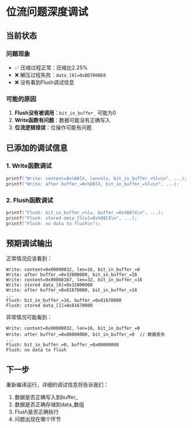 # 位流问题深度调试

## 当前状态

### 问题现象
- ✅ 压缩过程正常：压缩比2.25%
- ❌ 解压过程失败：`data_[0]=0xBD7000E0`
- ❌ 没有看到Flush调试信息

### 可能的原因
1. **Flush没有被调用**：`bit_in_buffer_` 可能为0
2. **Write函数有问题**：数据可能没有正确写入
3. **位流逻辑错误**：位操作可能有问题

## 已添加的调试信息

### 1. Write函数调试
```cpp
printf("Write: content=0x%08lX, len=%lu, bit_in_buffer_=%lu\n", ...);
printf("Write: after buffer_=0x%08lX, bit_in_buffer_=%lu\n", ...);
```

### 2. Flush函数调试
```cpp
printf("Flush: bit_in_buffer_=%lu, buffer_=0x%08lX\n", ...);
printf("Flush: stored data_[%lu]=0x%08lX\n", ...);
printf("Flush: no data to flush\n");
```

## 预期调试输出

正常情况应该看到：
```
Write: content=0x00000032, len=16, bit_in_buffer_=0
Write: after buffer_=0x32000000, bit_in_buffer_=16
Write: content=0x00008167, len=32, bit_in_buffer_=16
Write: stored data_[0]=0x32000000
Write: after buffer_=0x81670000, bit_in_buffer_=16
...
Flush: bit_in_buffer_=16, buffer_=0x81670000
Flush: stored data_[1]=0x81670000
```

异常情况可能看到：
```
Write: content=0x00000032, len=16, bit_in_buffer_=0
Write: after buffer_=0x00000000, bit_in_buffer_=0  // 数据丢失
...
Flush: bit_in_buffer_=0, buffer_=0x00000000
Flush: no data to flush
```

## 下一步

重新编译运行，详细的调试信息将告诉我们：
1. 数据是否正确写入到buffer_
2. 数据是否正确存储到data_数组
3. Flush是否正确执行
4. 问题出现在哪个环节



